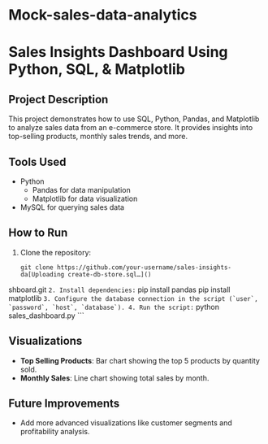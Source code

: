 # Mock-sales-data-analytics
# Sales Insights Dashboard Using Python, SQL, & Matplotlib

## Project Description
This project demonstrates how to use SQL, Python, Pandas, and Matplotlib to analyze sales data from an e-commerce store. It provides insights into top-selling products, monthly sales trends, and more.

## Tools Used
- Python
  - Pandas for data manipulation
  - Matplotlib for data visualization
- MySQL for querying sales data

## How to Run
1. Clone the repository:
    ```
    git clone https://github.com/your-username/sales-insights-da[Uploading create-db-store.sql…]()
shboard.git
    ```
2. Install dependencies:
    ```
    pip install pandas
    pip install matplotlib
    ```
3. Configure the database connection in the script (`user`, `password`, `host`, `database`).
4. Run the script:
    ```
    python sales_dashboard.py
    ```

## Visualizations
- **Top Selling Products**: Bar chart showing the top 5 products by quantity sold.
- **Monthly Sales**: Line chart showing total sales by month.

## Future Improvements
- Add more advanced visualizations like customer segments and profitability analysis.
